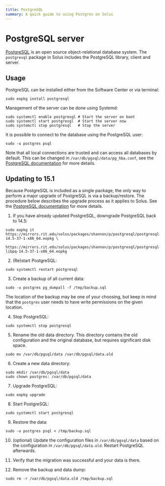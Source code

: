 ```yaml
---
title: PostgreSQL
summary: A quick guide to using Postgres on Solus
---
```


# PostgreSQL server

[PostgreSQL](https://www.postgresql.org/) is an open source object-relational database system. The `postgresql` package in Solus includes the PostgreSQL library, client and server.

## Usage

PostgreSQL can be installed either from the Software Center or via terminal:

```
sudo eopkg install postgresql
```

Management of the server can be done using Systemd:

```
sudo systemctl enable postgresql # Start the server on boot
sudo systemctl start postgresql  # Start the server now
sudo systemctl stop postgresql   # Stop the server
```

It is possible to connect to the database using the PostgreSQL user:

```
sudo -u postgres psql
```

Note that all local connections are trusted and can access all databases by default. This can be changed in `/var/db/pgsql/data/pg_hba.conf`, see the [PostgreSQL documentation](https://www.postgresql.org/docs/current/auth-pg-hba-conf.html) for more details.

## Updating to 15.1

Because PostgreSQL is included as a single package, the only way to perform a major upgrade of PostgreSQL is via a backup/restore. The procedure below describes the upgrade process as it applies to Solus. See the [PostgreSQL documentation](https://www.postgresql.org/docs/15/upgrading.html#UPGRADING-VIA-PGDUMPALL) for more details.

1.  If you have already updated PostgreSQL, downgrade PostgreSQL back to 14.5:

```
sudo eopkg it https://mirrors.rit.edu/solus/packages/shannon/p/postgresql/postgresql-14.5-37-1-x86_64.eopkg \
              https://mirrors.rit.edu/solus/packages/shannon/p/postgresql/postgresql-libpq-14.5-37-1-x86_64.eopkg
```

2.  (Re)start PostgreSQL:

```
sudo systemctl restart postgresql
```

3.  Create a backup of all current data:

```
sudo -u postgres pg_dumpall -f /tmp/backup.sql
```

The location of the backup may be one of your choosing, but keep in mind that the `postgres` user needs to have write permissions on the given location.

4.  Stop PostgreSQL:

```
sudo systemctl stop postgresql
```

5.  Rename the old data directory. This directory contains the old configuration and the original database, but requires significant disk space.

```
sudo mv /var/db/pgsql/data /var/db/pgsql/data.old
```

6.  Create a new data directory:

```
sudo mkdir /var/db/pgsql/data
sudo chown postgres: /var/db/pgsql/data
```

7.  Upgrade PostgreSQL:

```
sudo eopkg upgrade
```

8.  Start PostgreSQL:

```
sudo systemctl start postgresql
```

9.  Restore the data:

```
sudo -u postgres psql < /tmp/backup.sql
```

10. (optional) Update the configuration files in `/var/db/pgsql/data` based on the configuration in `/var/db/pgsql/data.old`. Restart PostgreSQL afterwards.

11. Verify that the migration was successful and your data is there.

12. Remove the backup and data dump:

```
sudo rm -r /var/db/pgsql/data.old /tmp/backup.sql
```
